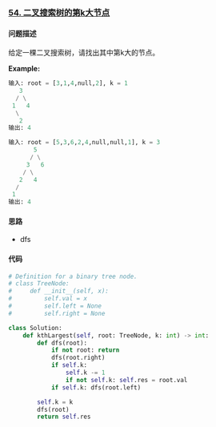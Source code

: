 ### [54. 二叉搜索树的第k大节点](https://leetcode-cn.com/problems/er-cha-sou-suo-shu-de-di-kda-jie-dian-lcof/)

#### 问题描述
给定一棵二叉搜索树，请找出其中第k大的节点。

**Example:**
```python
输入: root = [3,1,4,null,2], k = 1
   3
  / \
 1   4
  \
   2
输出: 4
```

```python
输入: root = [5,3,6,2,4,null,null,1], k = 3
       5
      / \
     3   6
    / \
   2   4
  /
 1
输出: 4
```

#### 思路
- dfs

#### 代码

```python
# Definition for a binary tree node.
# class TreeNode:
#     def __init__(self, x):
#         self.val = x
#         self.left = None
#         self.right = None

class Solution:
    def kthLargest(self, root: TreeNode, k: int) -> int:
        def dfs(root):
            if not root: return
            dfs(root.right)
            if self.k:
                self.k -= 1
                if not self.k: self.res = root.val
            if self.k: dfs(root.left)

        self.k = k
        dfs(root)
        return self.res
```